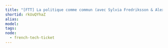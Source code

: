```yaml
---
title: "[FTT] La politique comme commun (avec Sylvia Fredriksson & Alexandre Monnin)"
shortid: rkUuQYhaZ
alias:
model:
tags:
node: 
  - french-tech-ticket
---
```

